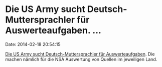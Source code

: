 Die US Army sucht Deutsch-Muttersprachler für Auswerteaufgaben. \...
====================================================================

Date: 2014-02-18 20:54:15

[Die US Army sucht Deutsch-Muttersprachler für
Auswerteaufgaben](http://fm4.orf.at/stories/1733577/). Die machen
nämlich für die NSA Auswertung von Quellen im jeweiligen Land.
